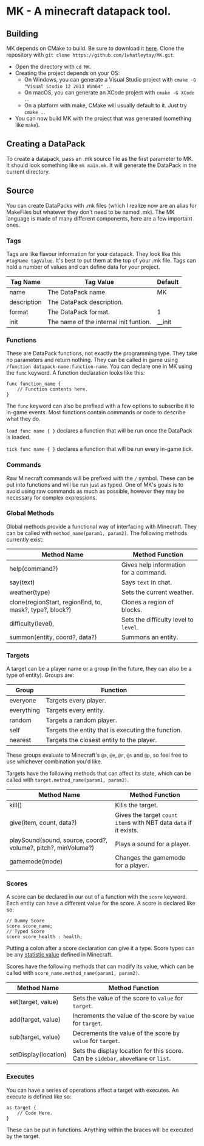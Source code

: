 # MK - A minecraft datapack tool.

## Building
MK depends on CMake to build. Be sure to download it [here](https://cmake.org/).
Clone the repository with `git clone https://github.com/1whatleytay/MK.git`.

- Open the directory with `cd MK`.
- Creating the project depends on your OS:
  - On Windows, you can generate a Visual Studio project with `cmake -G "Visual Studio 12 2013 Win64" .`.
  - On macOS, you can generate an XCode project with `cmake -G XCode .`.
  - On a platform with make, CMake will usually default to it. Just try `cmake .`.
- You can now build MK with the project that was generated (something like  `make`).

## Creating a DataPack
To create a datapack, pass an .mk source file as the first parameter to MK.
It should look something like `mk main.mk`.
It will generate the DataPack in the current directory.


## Source
You can create DataPacks with .mk files (which I realize now are an alias for MakeFiles but whatever they don't need to be named .mk).
The MK language is made of many different components, here are a few important ones.

### Tags
Tags are like flavour information for your datapack. They look like this `#tagName tagValue`. It's best to put them at the top of your .mk file.
Tags can hold a number of values and can define data for your project.

Tag Name | Tag Value | Default
-------- | --------- | -------
name | The DataPack name. | MK
description | The DataPack description. | 
format | The DataPack format. | 1
init | The name of the internal init funtion. | __init

### Functions
These are DataPack functions, not exactly the programming type.
They take no parameters and return nothing.
They can be called in game using `/function datapack-name:function-name`.
You can declare one in MK using the `func` keyword.
A function declaration looks like this:

    func function_name {
        // Function contents here.
    }

The `func` keyword can also be prefixed with a few options to subscribe it to in-game events.
Most functions contain commands or code to describe what they do.

`load func name { }` declares a function that will be run once the DataPack is loaded.

`tick func name { }` declares a function that will be run every in-game tick.

### Commands
Raw Minecraft commands will be prefixed with the `/` symbol.
These can be put into functions and will be run just as typed.
One of MK's goals is to avoid using raw commands as much as possible, however they may be necessary for complex expressions.

### Global Methods
Global methods provide a functional way of interfacing with Minecraft.
They can be called with `method_name(param1, param2)`.
The following methods currently exist:

Method Name | Method Function
----------- | ---------------
help(command?) | Gives help information for a command.
say(text) | Says `text` in chat.
weather(type) | Sets the current weather.
clone(regionStart, regionEnd, to, mask?, type?, block?) | Clones a region of blocks.
difficulty(level), | Sets the difficulty level to `level`.
summon(entity, coord?, data?) | Summons an entity.


### Targets
A target can be a player name or a group (in the future, they can also be a type of entity).
Groups are:

Group | Function
----- | -------
everyone | Targets every player.
everything | Targets every entity.
random | Targets a random player.
self | Targets the entity that is executing the function.
nearest | Targets the closest entity to the player.

These groups evaluate to Minecraft's `@a`, `@e`, `@r`, `@s` and `@p`, so feel free to use whichever combination you'd like.

Targets have the following methods that can affect its state, which can be called with `target.method_name(param1, param2)`.

Method Name | Method Function
----------- | ---------------
kill() | Kills the target.
give(item, count, data?) | Gives the target `count` `item`s with NBT data `data` if it exists.
playSound(sound, source, coord?, volume?, pitch?, minVolume?) | Plays a sound for a player.
gamemode(mode) | Changes the gamemode for a player.

### Scores
A score can be declared in our out of a function with the `score` keyword.
Each entity can have a different value for the score.
A score is declared like so:

    // Dummy Score
    score score_name;
    // Typed Score
    score score_health : health;

Putting a colon after a score declaration can give it a type.
Score types can be any [statistic value](https://minecraft.gamepedia.com/Scoreboard#Criteria) defined in Minecraft.

Scores have the following methods that can modify its value, which can be called with `score_name.method_name(param1, param2)`.

Method Name | Method Function
----------- | ---------------
set(target, value) | Sets the value of the score to `value` for `target`.
add(target, value) | Increments the value of the score by `value` for `target`.
sub(target, value) | Decrements the value of the score by `value` for `target`.
setDisplay(location) | Sets the display location for this score. Can be `sidebar`, `aboveName` or `list`.

### Executes
You can have a series of operations affect a target with executes.
An execute is defined like so:

    as target {
        // Code Here.
    }

These can be put in functions.
Anything within the braces will be executed by the target.
